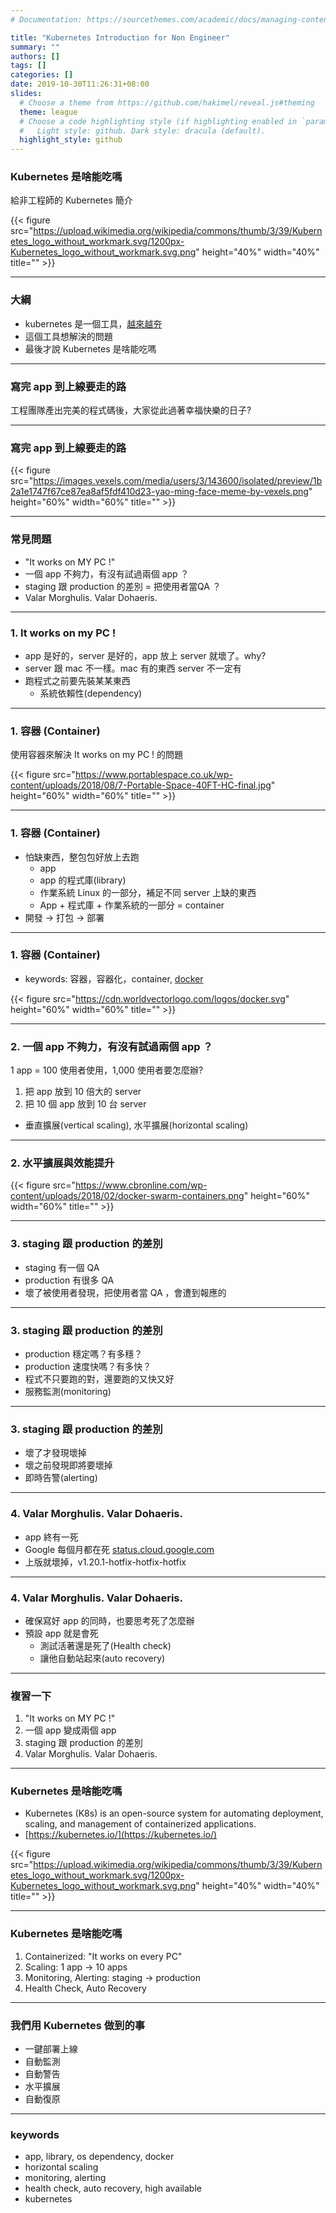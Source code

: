 ```yaml
---
# Documentation: https://sourcethemes.com/academic/docs/managing-content/

title: "Kubernetes Introduction for Non Engineer"
summary: ""
authors: []
tags: []
categories: []
date: 2019-10-30T11:26:31+08:00
slides:
  # Choose a theme from https://github.com/hakimel/reveal.js#theming
  theme: league
  # Choose a code highlighting style (if highlighting enabled in `params.toml`)
  #   Light style: github. Dark style: dracula (default).
  highlight_style: github
---
```


### Kubernetes 是啥能吃嗎

給非工程師的 Kubernetes 簡介

{{< figure src="https://upload.wikimedia.org/wikipedia/commons/thumb/3/39/Kubernetes_logo_without_workmark.svg/1200px-Kubernetes_logo_without_workmark.svg.png" height="40%" width="40%" title="" >}}

---

### 大綱

* kubernetes 是一個工具，[越來越夯](https://trends.google.com.tw/trends/explore?date=today%205-y&q=docker,kubernetes,blockchain)
* 這個工具想解決的問題
* 最後才說 Kubernetes 是啥能吃嗎

---

### 寫完 app 到上線要走的路

工程團隊產出完美的程式碼後，大家從此過著幸福快樂的日子?

---

### 寫完 app 到上線要走的路

{{< figure src="https://images.vexels.com/media/users/3/143600/isolated/preview/1b2a1e1747f67ce87ea8af5fdf410d23-yao-ming-face-meme-by-vexels.png" height="60%" width="60%" title="" >}}

---

### 常見問題

* "It works on MY PC !"
* 一個 app 不夠力，有沒有試過兩個 app ？
* staging 跟 production 的差別 = 把使用者當QA ？
* Valar Morghulis. Valar Dohaeris.

---

### 1. It works on my PC !

* app 是好的，server 是好的，app 放上 server 就壞了。why?
* server 跟 mac 不一樣。mac 有的東西 server 不一定有
* 跑程式之前要先裝某某東西
  * 系統依賴性(dependency)

---

### 1. 容器 (Container)

使用容器來解決 It works on my PC ! 的問題

{{< figure src="https://www.portablespace.co.uk/wp-content/uploads/2018/08/7-Portable-Space-40FT-HC-final.jpg" height="60%" width="60%" title="" >}}

---

### 1. 容器 (Container)

* 怕缺東西，整包包好放上去跑
  * app
  * app 的程式庫(library)
  * 作業系統 Linux 的一部分，補足不同 server 上缺的東西
  * App + 程式庫 + 作業系統的一部分 = container
* 開發 -> 打包 -> 部署

---

### 1. 容器 (Container)

* keywords: 容器，容器化，container, [docker](https://www.docker.com/)

{{< figure src="https://cdn.worldvectorlogo.com/logos/docker.svg" height="60%" width="60%" title="" >}}

---

### 2. 一個 app 不夠力，有沒有試過兩個 app ？

1 app = 100 使用者使用，1,000 使用者要怎麼辦?

1. 把 app 放到 10 倍大的 server
2. 把 10 個 app 放到 10 台 server

* 垂直擴展(vertical scaling), 水平擴展(horizontal scaling)

---

### 2. 水平擴展與效能提升

{{< figure src="https://www.cbronline.com/wp-content/uploads/2018/02/docker-swarm-containers.png" height="60%" width="60%" title="" >}}

---

### 3. staging 跟 production 的差別

* staging 有一個 QA
* production 有很多 QA
* 壞了被使用者發現，把使用者當 QA ，會遭到報應的

---

### 3. staging 跟 production 的差別

* production 穩定嗎？有多穩？
* production 速度快嗎？有多快？
* 程式不只要跑的對，還要跑的又快又好
* 服務監測(monitoring)

---

### 3. staging 跟 production 的差別

* 壞了才發現壞掉
* 壞之前發現即將要壞掉
* 即時告警(alerting)

---

### 4. Valar Morghulis. Valar Dohaeris.

* app 終有一死
* Google 每個月都在死 [status.cloud.google.com](https://status.cloud.google.com/summary)
* 上版就壞掉，v1.20.1-hotfix-hotfix-hotfix

---

### 4. Valar Morghulis. Valar Dohaeris.

* 確保寫好 app 的同時，也要思考死了怎麼辦
* 預設 app 就是會死
  * 測試活著還是死了(Health check)
  * 讓他自動站起來(auto recovery)

---

### 複習一下

1. "It works on MY PC !"
1. 一個 app 變成兩個 app
1. staging 跟 production 的差別
1. Valar Morghulis. Valar Dohaeris.

---

### Kubernetes 是啥能吃嗎

* Kubernetes (K8s) is an open-source system for automating deployment, scaling, and management of containerized applications.
* [https://kubernetes.io/](https://kubernetes.io/)

{{< figure src="https://upload.wikimedia.org/wikipedia/commons/thumb/3/39/Kubernetes_logo_without_workmark.svg/1200px-Kubernetes_logo_without_workmark.svg.png" height="40%" width="40%" title="" >}}

---

### Kubernetes 是啥能吃嗎

1. Containerized: "It works on every PC"
1. Scaling: 1 app -> 10 apps
1. Monitoring, Alerting: staging -> production
1. Health Check, Auto Recovery

---

### 我們用 Kubernetes 做到的事

* 一鍵部署上線
* 自動監測
* 自動警告
* 水平擴展
* 自動復原

---

### keywords

* app, library, os dependency, docker
* horizontal scaling
* monitoring, alerting
* health check, auto recovery, high available
* kubernetes
